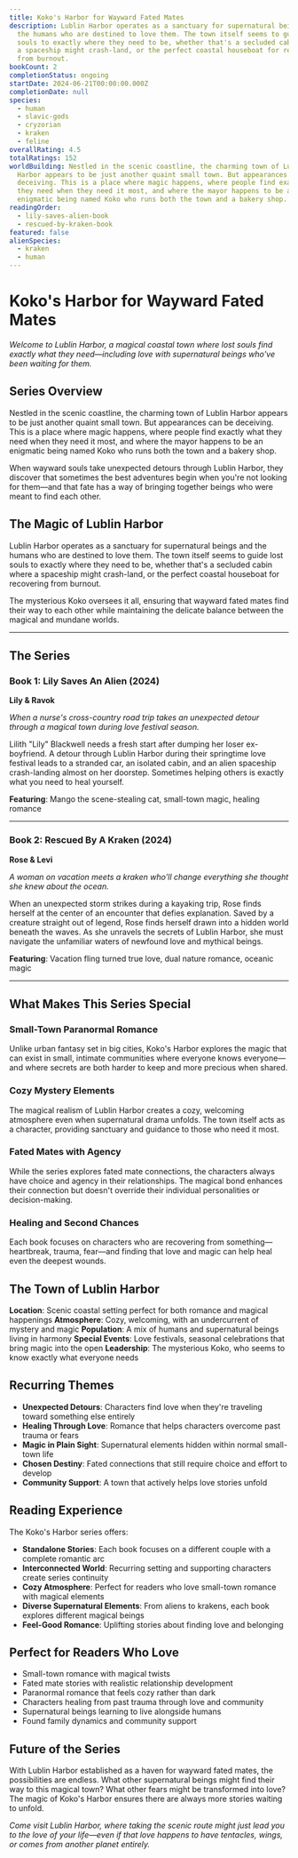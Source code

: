 ```yaml
---
title: Koko's Harbor for Wayward Fated Mates
description: Lublin Harbor operates as a sanctuary for supernatural beings and
  the humans who are destined to love them. The town itself seems to guide lost
  souls to exactly where they need to be, whether that's a secluded cabin where
  a spaceship might crash-land, or the perfect coastal houseboat for recovering
  from burnout.
bookCount: 2
completionStatus: ongoing
startDate: 2024-06-21T00:00:00.000Z
completionDate: null
species:
  - human
  - slavic-gods
  - cryzorian
  - kraken
  - feline
overallRating: 4.5
totalRatings: 152
worldBuilding: Nestled in the scenic coastline, the charming town of Lublin
  Harbor appears to be just another quaint small town. But appearances can be
  deceiving. This is a place where magic happens, where people find exactly what
  they need when they need it most, and where the mayor happens to be an
  enigmatic being named Koko who runs both the town and a bakery shop.
readingOrder:
  - lily-saves-alien-book
  - rescued-by-kraken-book
featured: false
alienSpecies:
  - kraken
  - human
---
```


# Koko's Harbor for Wayward Fated Mates

*Welcome to Lublin Harbor, a magical coastal town where lost souls find exactly what they need—including love with supernatural beings who've been waiting for them.*

## Series Overview

Nestled in the scenic coastline, the charming town of Lublin Harbor appears to be just another quaint small town. But appearances can be deceiving. This is a place where magic happens, where people find exactly what they need when they need it most, and where the mayor happens to be an enigmatic being named Koko who runs both the town and a bakery shop.

When wayward souls take unexpected detours through Lublin Harbor, they discover that sometimes the best adventures begin when you're not looking for them—and that fate has a way of bringing together beings who were meant to find each other.

## The Magic of Lublin Harbor

Lublin Harbor operates as a sanctuary for supernatural beings and the humans who are destined to love them. The town itself seems to guide lost souls to exactly where they need to be, whether that's a secluded cabin where a spaceship might crash-land, or the perfect coastal houseboat for recovering from burnout.

The mysterious Koko oversees it all, ensuring that wayward fated mates find their way to each other while maintaining the delicate balance between the magical and mundane worlds.

---

## The Series

### Book 1: Lily Saves An Alien (2024)
**Lily & Ravok**

*When a nurse's cross-country road trip takes an unexpected detour through a magical town during love festival season.*

Lilith "Lily" Blackwell needs a fresh start after dumping her loser ex-boyfriend. A detour through Lublin Harbor during their springtime love festival leads to a stranded car, an isolated cabin, and an alien spaceship crash-landing almost on her doorstep. Sometimes helping others is exactly what you need to heal yourself.

**Featuring**: Mango the scene-stealing cat, small-town magic, healing romance

---

### Book 2: Rescued By A Kraken (2024)
**Rose & Levi**

*A woman on vacation meets a kraken who'll change everything she thought she knew about the ocean.*

When an unexpected storm strikes during a kayaking trip, Rose finds herself at the center of an encounter that defies explanation. Saved by a creature straight out of legend, Rose finds herself drawn into a hidden world beneath the waves. As she unravels the secrets of Lublin Harbor, she must navigate the unfamiliar waters of newfound love and mythical beings.

**Featuring**: Vacation fling turned true love, dual nature romance, oceanic magic

---

## What Makes This Series Special

### Small-Town Paranormal Romance
Unlike urban fantasy set in big cities, Koko's Harbor explores the magic that can exist in small, intimate communities where everyone knows everyone—and where secrets are both harder to keep and more precious when shared.

### Cozy Mystery Elements  
The magical realism of Lublin Harbor creates a cozy, welcoming atmosphere even when supernatural drama unfolds. The town itself acts as a character, providing sanctuary and guidance to those who need it most.

### Fated Mates with Agency
While the series explores fated mate connections, the characters always have choice and agency in their relationships. The magical bond enhances their connection but doesn't override their individual personalities or decision-making.

### Healing and Second Chances
Each book focuses on characters who are recovering from something—heartbreak, trauma, fear—and finding that love and magic can help heal even the deepest wounds.

## The Town of Lublin Harbor

**Location**: Scenic coastal setting perfect for both romance and magical happenings
**Atmosphere**: Cozy, welcoming, with an undercurrent of mystery and magic
**Population**: A mix of humans and supernatural beings living in harmony
**Special Events**: Love festivals, seasonal celebrations that bring magic into the open
**Leadership**: The mysterious Koko, who seems to know exactly what everyone needs

## Recurring Themes

- **Unexpected Detours**: Characters find love when they're traveling toward something else entirely
- **Healing Through Love**: Romance that helps characters overcome past trauma or fears
- **Magic in Plain Sight**: Supernatural elements hidden within normal small-town life
- **Chosen Destiny**: Fated connections that still require choice and effort to develop
- **Community Support**: A town that actively helps love stories unfold

## Reading Experience

The Koko's Harbor series offers:
- **Standalone Stories**: Each book focuses on a different couple with a complete romantic arc
- **Interconnected World**: Recurring setting and supporting characters create series continuity  
- **Cozy Atmosphere**: Perfect for readers who love small-town romance with magical elements
- **Diverse Supernatural Elements**: From aliens to krakens, each book explores different magical beings
- **Feel-Good Romance**: Uplifting stories about finding love and belonging

## Perfect for Readers Who Love

- Small-town romance with magical twists
- Fated mate stories with realistic relationship development
- Paranormal romance that feels cozy rather than dark
- Characters healing from past trauma through love and community
- Supernatural beings learning to live alongside humans
- Found family dynamics and community support

## Future of the Series

With Lublin Harbor established as a haven for wayward fated mates, the possibilities are endless. What other supernatural beings might find their way to this magical town? What other fears might be transformed into love? The magic of Koko's Harbor ensures there are always more stories waiting to unfold.

*Come visit Lublin Harbor, where taking the scenic route might just lead you to the love of your life—even if that love happens to have tentacles, wings, or comes from another planet entirely.*
